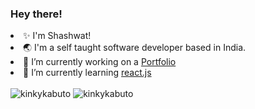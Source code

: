 <h3> Hey there! </h3>
  <li> ✨ I'm Shashwat!
  <li> 🌏 I'm a self taught software developer based in India. </li>
  <li> 🔭 I’m currently working on a <a href="#"> Portfolio </a> </li>
  <li> 🌱 I’m currently learning <a href="https://reactjs.org"> react.js </a> </li>
</ul>
</br>
<img src="https://github-readme-stats.vercel.app/api?username=kinkykabuto&show_icons=true&locale=en&theme=tokyonight" alt="kinkykabuto" />
<img src="https://github-readme-streak-stats.herokuapp.com/?user=kinkykabuto&theme=tokyonight" alt="kinkykabuto" />

